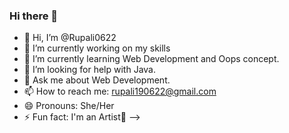 ### Hi there 👋
- 👋 Hi, I’m @Rupali0622
- 🔭 I’m currently working on my skills
- 🌱 I’m currently learning Web Development and Oops concept.
- 🤔 I’m looking for help with Java.
- 💬 Ask me about Web Development.
- 📫 How to reach me: rupali190622@gmail.com
- 😄 Pronouns: She/Her
- ⚡ Fun fact: I'm an Artist💞️
-->
